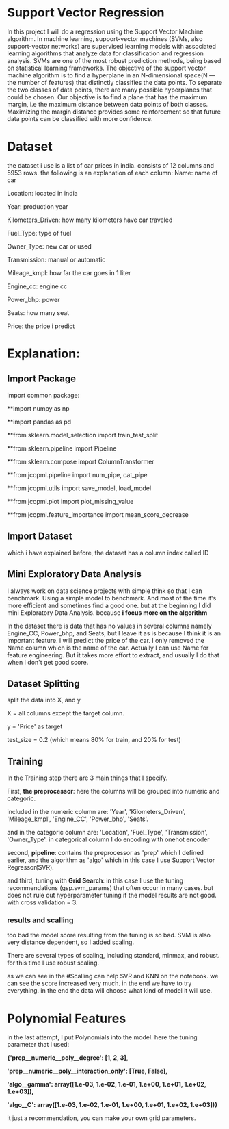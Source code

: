 # Support Vector Regression

In this project I will do a regression using the Support Vector Machine algorithm.
In machine learning, support-vector machines (SVMs, also support-vector networks) are supervised learning models with associated learning algorithms that analyze data for classification and regression analysis.
SVMs are one of the most robust prediction methods, being based on statistical learning frameworks.
The objective of the support vector machine algorithm is to find a hyperplane in an N-dimensional space(N — the number of features) that distinctly classifies the data points.
To separate the two classes of data points, there are many possible hyperplanes that could be chosen. Our objective is to find a plane that has the maximum margin, i.e the maximum distance between data points of both classes. Maximizing the margin distance provides some reinforcement so that future data points can be classified with more confidence.

# Dataset 
the dataset i use is a list of car prices in india.
consists of 12 columns and 5953 rows. the following is an explanation of each column:
Name: name of car

Location: located in india

Year: production year

Kilometers_Driven: how many kilometers have car traveled

Fuel_Type: type of fuel 

Owner_Type: new car or used

Transmission: manual or automatic

Mileage_kmpl: how far the car goes in 1 liter

Engine_cc: engine cc

Power_bhp: power 

Seats: how many seat

Price: the price i predict

# Explanation:
## Import Package
import common package:

**import numpy as np

**import pandas as pd


**from sklearn.model_selection import train_test_split

**from sklearn.pipeline import Pipeline

**from sklearn.compose import ColumnTransformer


**from jcopml.pipeline import num_pipe, cat_pipe

**from jcopml.utils import save_model, load_model

**from jcopml.plot import plot_missing_value

**from jcopml.feature_importance import mean_score_decrease


## Import Dataset
which i have explained before, the dataset has a column index called ID

## Mini Exploratory Data Analysis
I always work on data science projects with simple think so that I can benchmark.
Using a simple model to benchmark. And most of the time it's more efficient and sometimes find a good one. but at the beginning I did mini Exploratory Data Analysis.
because **i focus more on the algorithm**

In the dataset there is data that has no values ​​in several columns namely Engine_CC, Power_bhp, and Seats, but I leave it as is because I think it is an important feature. i will predict the price of the car.
I only removed the Name column which is the name of the car. Actually I can use Name for feature engineering. But it takes more effort to extract, and usually I do that when I don't get good score.

## Dataset Splitting
split the data into X, and y

X = all columns except the target column.

y = 'Price' as target

test_size = 0.2 (which means 80% for train, and 20% for test)

## Training
In the Training step there are 3 main things that I specify.

First, **the preprocessor**: here the columns will be grouped into numeric and categoric.

included in the numeric column are: 'Year', 'Kilometers_Driven', 'Mileage_kmpl', 'Engine_CC', 'Power_bhp', 'Seats'.

and in the categoric column are: 'Location', 'Fuel_Type', 'Transmission', 'Owner_Type'.
in categorical column I do encoding with onehot encoder

second, **pipeline**: contains the preprocessor as 'prep' which I defined earlier, and the algorithm as 'algo' which in this case I use Support Vector Regressor(SVR).

and third, tuning with **Grid Search**: in this case I use the tuning recommendations (gsp.svm_params) that often occur in many cases. but does not rule out hyperparameter tuning if the model results are not good.
with cross validation = 3.

### results and scalling
too bad the model score resulting from the tuning is so bad.
SVM is also very distance dependent, so I added scaling.

There are several types of scaling, including standard, minmax, and robust. for this time I use robust scaling.

as we can see in the #Scalling can help SVR and KNN on the notebook.
we can see the score increased very much. in the end we have to try everything. in the end the data will choose what kind of model it will use.

# Polynomial Features
in the last attempt, I put Polynomials into the model. 
here the tuning parameter that i used:

**{'prep__numeric__poly__degree': [1, 2, 3]**,

**'prep__numeric__poly__interaction_only': [True, False],**
 
 **'algo__gamma': array([1.e-03, 1.e-02, 1.e-01, 1.e+00, 1.e+01, 1.e+02, 1.e+03]),**
 
 **'algo__C': array([1.e-03, 1.e-02, 1.e-01, 1.e+00, 1.e+01, 1.e+02, 1.e+03])}**
 
 it just a recommendation, you can make your own grid parameters.
